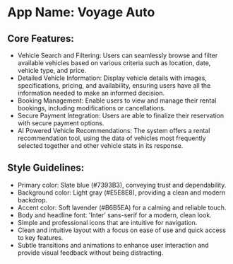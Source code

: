 # **App Name**: Voyage Auto

## Core Features:

- Vehicle Search and Filtering: Users can seamlessly browse and filter available vehicles based on various criteria such as location, date, vehicle type, and price.
- Detailed Vehicle Information: Display vehicle details with images, specifications, pricing, and availability, ensuring users have all the information needed to make an informed decision.
- Booking Management: Enable users to view and manage their rental bookings, including modifications or cancellations.
- Secure Payment Integration: Users are able to finalize their reservation with secure payment options.
- AI Powered Vehicle Recommendations: The system offers a rental recommendation tool, using the data of vehicles most frequently selected together and other vehicle stats in its response.

## Style Guidelines:

- Primary color: Slate blue (#7393B3), conveying trust and dependability.
- Background color: Light gray (#E5E8E8), providing a clean and modern backdrop.
- Accent color: Soft lavender (#B6B5EA) for a calming and reliable touch.
- Body and headline font: 'Inter' sans-serif for a modern, clean look.
- Simple and professional icons that are intuitive for navigation.
- Clean and intuitive layout with a focus on ease of use and quick access to key features.
- Subtle transitions and animations to enhance user interaction and provide visual feedback without being distracting.